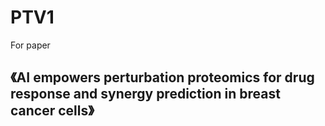 # PTV1
For paper
## 《AI empowers perturbation proteomics for drug response and synergy prediction in breast cancer cells》
